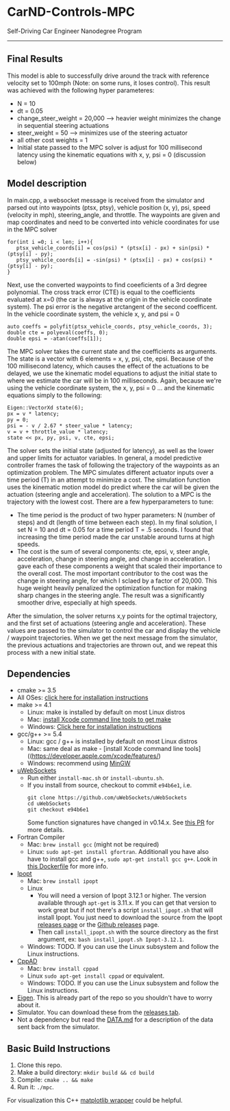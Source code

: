 # CarND-Controls-MPC
Self-Driving Car Engineer Nanodegree Program

---
## Final Results
This model is able to successfully drive around the track with reference velocity set to 100mph (Note: on some runs, it loses control). This result was achieved with the following hyper parameteres: 
* N = 10
* dt = 0.05
* change_steer_weight = 20,000 --> heavier weight minimizes the change in sequential steering actuations
* steer_weight = 50 --> minimizes use of the steering actuator
* all other cost weights = 1
* Initial state passed to the MPC solver is adjust for 100 millisecond latency using the kinematic equations with x, y, psi = 0 (discussion below)


## Model description

In main.cpp, a websocket message is received from the simulator and parsed out into waypoints (ptsx, ptsy), vehicle position (x, y), psi, speed (velocity in mph), steering_angle, and throttle. The waypoints are given and map coordinates and need to be converted into vehicle coordinates for use in the MPC solver 
```
for(int i =0; i < len; i++){ 
   ptsx_vehicle_coords[i] = cos(psi) * (ptsx[i] - px) + sin(psi) * (ptsy[i] - py);
   ptsy_vehicle_coords[i] = -sin(psi) * (ptsx[i] - px) + cos(psi) * (ptsy[i] - py);
}
 ```
Next, use the converted waypoints to find coeeficients of a 3rd degree polynomial. The cross track error (CTE) is equal to the coefficients evaluated at x=0 (the car is always at the origin in the vehicle coordinate system). The psi error is the negative arctangent of the second coefficent. In the vehicle coordinate system, the vehicle x, y, and psi = 0
```
auto coeffs = polyfit(ptsx_vehicle_coords, ptsy_vehicle_coords, 3);
double cte = polyeval(coeffs, 0);
double epsi = -atan(coeffs[1]);
```
The MPC solver takes the current state and the coefficients as arguments. The state is a vector with 6 elements = x, y, psi, cte, epsi.
Because of the 100 millisecond latency, which causes the effect of the actuations to be delayed, we use the kinematic model equations to adjust the initial state to where we estimate the car will be in 100 milliseconds. Again, because we're using the vehicle coordinate system, the x, y, psi = 0 ... and the kinematic equations simply to the following:
```
Eigen::VectorXd state(6);
px = v * latency;
py = 0;
psi = - v / 2.67 * steer_value * latency;
v = v + throttle_value * latency;
state << px, py, psi, v, cte, epsi;
```
The solver sets the initial state (adjusted for latency), as well as the lower and upper limits for actuator variables. In general, a model predictive controller frames the task of following the trajectory of the waypoints as an optimization problem. The MPC simulates different actuator inputs over a time period (T) in an attempt to minimize a cost. The simulation function uses the kinematic motion model do predict where the car will be given the actuation (steering angle and acceleration). The solution to a MPC is the trajectory with the lowest cost. There are a few hyperparameters to tune:
* The time period is the product of two hyper parameters: N (number of steps) and dt (length of time between each step). In my final solution, I set N = 10 and dt = 0.05 for a time period T = .5 seconds. I found that increasing the time period made the car unstable around turns at high speeds. 
* The cost is the sum of several components: cte, epsi, v, steer angle, acceleration, change in steering angle, and change in acceleration. I gave each of these components a weight that scaled their importance to the overall cost. The most important contributor to the cost was the change in steering angle, for which I sclaed by a factor of 20,000. This huge weight heavily penalized the optimization function for making sharp changes in the steering angle. The result was a significantly smoother drive, especially at high speeds.  

After the simulation, the solver returns x,y points for the optimal trajectory, and the first set of actuations (steering angle and acceleration). These values are passed to the simulator to control the car and display the vehicle / waypoint trajectories. When we get the next message from the simulator, the previous actuations and trajectories are thrown out, and we repeat this process with a new initial state. 




## Dependencies

* cmake >= 3.5
 * All OSes: [click here for installation instructions](https://cmake.org/install/)
* make >= 4.1
  * Linux: make is installed by default on most Linux distros
  * Mac: [install Xcode command line tools to get make](https://developer.apple.com/xcode/features/)
  * Windows: [Click here for installation instructions](http://gnuwin32.sourceforge.net/packages/make.htm)
* gcc/g++ >= 5.4
  * Linux: gcc / g++ is installed by default on most Linux distros
  * Mac: same deal as make - [install Xcode command line tools]((https://developer.apple.com/xcode/features/)
  * Windows: recommend using [MinGW](http://www.mingw.org/)
* [uWebSockets](https://github.com/uWebSockets/uWebSockets)
  * Run either `install-mac.sh` or `install-ubuntu.sh`.
  * If you install from source, checkout to commit `e94b6e1`, i.e.
    ```
    git clone https://github.com/uWebSockets/uWebSockets 
    cd uWebSockets
    git checkout e94b6e1
    ```
    Some function signatures have changed in v0.14.x. See [this PR](https://github.com/udacity/CarND-MPC-Project/pull/3) for more details.
* Fortran Compiler
  * Mac: `brew install gcc` (might not be required)
  * Linux: `sudo apt-get install gfortran`. Additionall you have also have to install gcc and g++, `sudo apt-get install gcc g++`. Look in [this Dockerfile](https://github.com/udacity/CarND-MPC-Quizzes/blob/master/Dockerfile) for more info.
* [Ipopt](https://projects.coin-or.org/Ipopt)
  * Mac: `brew install ipopt`
  * Linux
    * You will need a version of Ipopt 3.12.1 or higher. The version available through `apt-get` is 3.11.x. If you can get that version to work great but if not there's a script `install_ipopt.sh` that will install Ipopt. You just need to download the source from the Ipopt [releases page](https://www.coin-or.org/download/source/Ipopt/) or the [Github releases](https://github.com/coin-or/Ipopt/releases) page.
    * Then call `install_ipopt.sh` with the source directory as the first argument, ex: `bash install_ipopt.sh Ipopt-3.12.1`. 
  * Windows: TODO. If you can use the Linux subsystem and follow the Linux instructions.
* [CppAD](https://www.coin-or.org/CppAD/)
  * Mac: `brew install cppad`
  * Linux `sudo apt-get install cppad` or equivalent.
  * Windows: TODO. If you can use the Linux subsystem and follow the Linux instructions.
* [Eigen](http://eigen.tuxfamily.org/index.php?title=Main_Page). This is already part of the repo so you shouldn't have to worry about it.
* Simulator. You can download these from the [releases tab](https://github.com/udacity/self-driving-car-sim/releases).
* Not a dependency but read the [DATA.md](./DATA.md) for a description of the data sent back from the simulator.


## Basic Build Instructions


1. Clone this repo.
2. Make a build directory: `mkdir build && cd build`
3. Compile: `cmake .. && make`
4. Run it: `./mpc`.

For visualization this C++ [matplotlib wrapper](https://github.com/lava/matplotlib-cpp) could be helpful.



